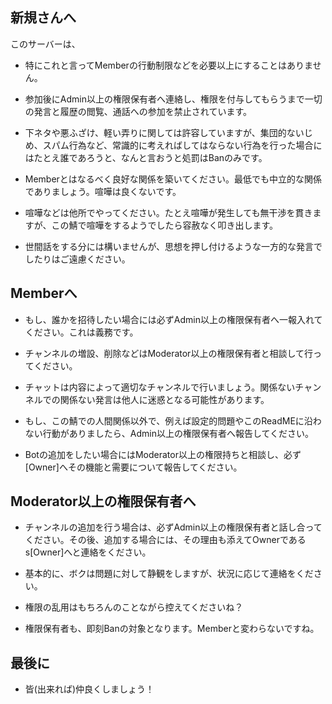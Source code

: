 ## 新規さんへ  
このサーバーは、  
  
- 特にこれと言ってMemberの行動制限などを必要以上にすることはありません。  
  
- 参加後にAdmin以上の権限保有者へ連絡し、権限を付与してもらうまで一切の発言と履歴の閲覧、通話への参加を禁止されています。  
  
- 下ネタや悪ふざけ、軽い弄りに関しては許容していますが、集団的ないじめ、スパム行為など、常識的に考えればしてはならない行為を行った場合にはたとえ誰であろうと、なんと言おうと処罰はBanのみです。  
  
- Memberとはなるべく良好な関係を築いてください。最低でも中立的な関係でありましょう。喧嘩は良くないです。  
  
- 喧嘩などは他所でやってください。たとえ喧嘩が発生しても無干渉を貫きますが、この鯖で喧嘩をするようでしたら容赦なく叩き出します。  
  
- 世間話をする分には構いませんが、思想を押し付けるような一方的な発言でしたりはご遠慮ください。  
  
## Memberへ  
  
- もし、誰かを招待したい場合には必ずAdmin以上の権限保有者へ一報入れてください。これは義務です。  
  
- チャンネルの増設、削除などはModerator以上の権限保有者と相談して行ってください。  
  
- チャットは内容によって適切なチャンネルで行いましょう。関係ないチャンネルでの関係ない発言は他人に迷惑となる可能性があります。  
  
- もし、この鯖での人間関係以外で、例えば設定的問題やこのReadMEに沿わない行動がありましたら、Admin以上の権限保有者へ報告してください。  
  
- Botの追加をしたい場合にはModerator以上の権限持ちと相談し、必ず[Owner]へその機能と需要について報告してください。  
  
## Moderator以上の権限保有者へ  
  
- チャンネルの追加を行う場合は、必ずAdmin以上の権限保有者と話し合ってください。その後、追加する場合には、その理由も添えてOwnerであるs[Owner]へと連絡をください。  
  
- 基本的に、ボクは問題に対して静観をしますが、状況に応じて連絡をください。  
  
- 権限の乱用はもちろんのことながら控えてくださいね？  
  
- 権限保有者も、即刻Banの対象となります。Memberと変わらないですね。  
  
## 最後に  
  
- 皆(出来れば)仲良くしましょう！  
